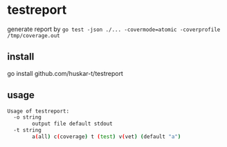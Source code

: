 # testreport

generate report by `go test -json ./... -covermode=atomic -coverprofile /tmp/coverage.out`

## install

go install github.com/huskar-t/testreport

## usage

```bash
Usage of testreport:
  -o string
        output file default stdout
  -t string
        a(all) c(coverage) t (test) v(vet) (default "a")
```
